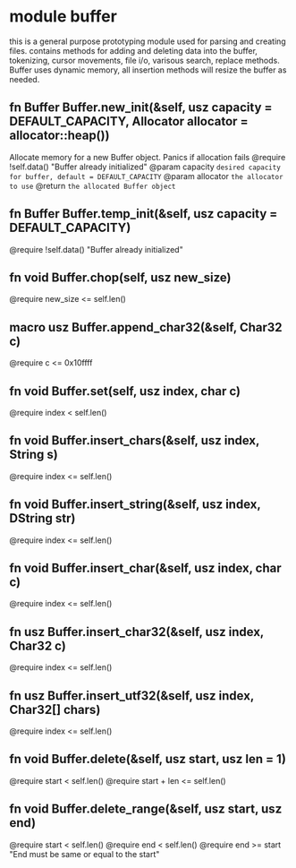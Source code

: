 # module buffer
 
 this is a general purpose prototyping module used for parsing and creating files.
 contains methods for adding and deleting data into the buffer, tokenizing, cursor movements,
 file i/o, varisous search, replace methods.
 Buffer uses dynamic memory, all insertion methods will resize the buffer as needed.

## fn Buffer Buffer.new_init(&self, usz capacity = DEFAULT_CAPACITY, Allocator allocator = allocator::heap())

 Allocate memory for a new Buffer object. Panics if allocation fails
 @require !self.data() "Buffer already initialized"
 @param capacity `desired capacity for buffer, default = DEFAULT_CAPACITY`
 @param allocator `the allocator to use`
 @return `the allocated Buffer object`

## fn Buffer Buffer.temp_init(&self, usz capacity = DEFAULT_CAPACITY)

 @require !self.data() "Buffer already initialized"

## fn void Buffer.chop(self, usz new_size)

 @require new_size <= self.len()

## macro usz Buffer.append_char32(&self, Char32 c)

 @require c <= 0x10ffff

## fn void Buffer.set(self, usz index, char c)

 @require index < self.len()

## fn void Buffer.insert_chars(&self, usz index, String s)

 @require index <= self.len()

## fn void Buffer.insert_string(&self, usz index, DString str)

 @require index <= self.len()

## fn void Buffer.insert_char(&self, usz index, char c)

 @require index <= self.len()

## fn usz Buffer.insert_char32(&self, usz index, Char32 c)

 @require index <= self.len()

## fn usz Buffer.insert_utf32(&self, usz index, Char32[] chars)

 @require index <= self.len()

## fn void Buffer.delete(&self, usz start, usz len = 1)

 @require start < self.len()
 @require start + len <= self.len()

## fn void Buffer.delete_range(&self, usz start, usz end)

 @require start < self.len()
 @require end < self.len()
 @require end >= start "End must be same or equal to the start"

